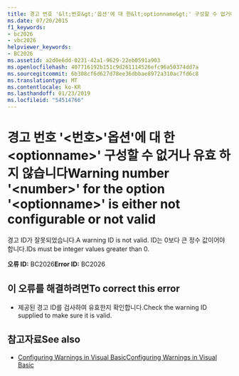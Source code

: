 ```yaml
---
title: 경고 번호 '&lt;번호&gt;'옵션'에 대 한&lt;optionname&gt;' 구성할 수 없거나 유효 하지 않습니다
ms.date: 07/20/2015
f1_keywords:
- bc2026
- vbc2026
helpviewer_keywords:
- BC2026
ms.assetid: a2d0e6dd-0231-42a1-9629-22eb0591a903
ms.openlocfilehash: 407716192b151c9d261114526efc96a50374dd7a
ms.sourcegitcommit: 6b308cf6d627d78ee36dbbae8972a310ac7fd6c8
ms.translationtype: MT
ms.contentlocale: ko-KR
ms.lasthandoff: 01/23/2019
ms.locfileid: "54514766"
---
```

# <a name="warning-number-ltnumbergt-for-the-option-ltoptionnamegt-is-either-not-configurable-or-not-valid"></a><span data-ttu-id="83701-102">경고 번호 '&lt;번호&gt;'옵션'에 대 한&lt;optionname&gt;' 구성할 수 없거나 유효 하지 않습니다</span><span class="sxs-lookup"><span data-stu-id="83701-102">Warning number '&lt;number&gt;' for the option '&lt;optionname&gt;' is either not configurable or not valid</span></span>
<span data-ttu-id="83701-103">경고 ID가 잘못되었습니다.</span><span class="sxs-lookup"><span data-stu-id="83701-103">A warning ID is not valid.</span></span> <span data-ttu-id="83701-104">ID는 0보다 큰 정수 값이어야 합니다.</span><span class="sxs-lookup"><span data-stu-id="83701-104">IDs must be integer values greater than 0.</span></span>  
  
 <span data-ttu-id="83701-105">**오류 ID:** BC2026</span><span class="sxs-lookup"><span data-stu-id="83701-105">**Error ID:** BC2026</span></span>  
  
## <a name="to-correct-this-error"></a><span data-ttu-id="83701-106">이 오류를 해결하려면</span><span class="sxs-lookup"><span data-stu-id="83701-106">To correct this error</span></span>  
  
-   <span data-ttu-id="83701-107">제공된 경고 ID를 검사하여 유효한지 확인합니다.</span><span class="sxs-lookup"><span data-stu-id="83701-107">Check the warning ID supplied to make sure it is valid.</span></span>  
  
## <a name="see-also"></a><span data-ttu-id="83701-108">참고자료</span><span class="sxs-lookup"><span data-stu-id="83701-108">See also</span></span>
- [<span data-ttu-id="83701-109">Configuring Warnings in Visual Basic</span><span class="sxs-lookup"><span data-stu-id="83701-109">Configuring Warnings in Visual Basic</span></span>](/visualstudio/ide/configuring-warnings-in-visual-basic)
